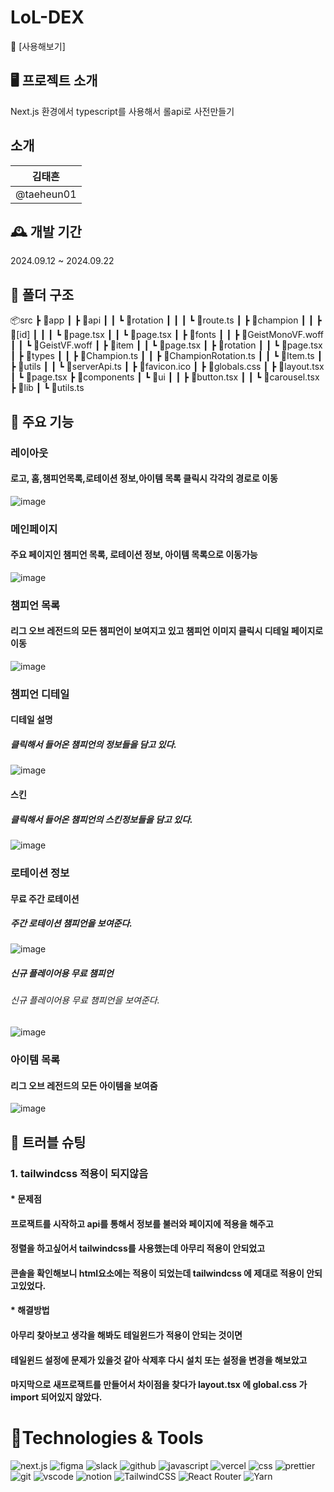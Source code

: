 # LoL-DEX

🏃 [사용해보기]

## 🖥️ 프로젝트 소개

Next.js 환경에서 typescript를 사용해서 롤api로 사전만들기

## 소개

| 김태흔  
| :--------:
| @taeheun01

## 🕰️ 개발 기간

2024.09.12 ~ 2024.09.22

## 📂 폴더 구조

📦src
┣ 📂app
┃ ┣ 📂api
┃ ┃ ┗ 📂rotation
┃ ┃ ┃ ┗ 📜route.ts
┃ ┣ 📂champion
┃ ┃ ┣ 📂[id]
┃ ┃ ┃ ┗ 📜page.tsx
┃ ┃ ┗ 📜page.tsx
┃ ┣ 📂fonts
┃ ┃ ┣ 📜GeistMonoVF.woff
┃ ┃ ┗ 📜GeistVF.woff
┃ ┣ 📂item
┃ ┃ ┗ 📜page.tsx
┃ ┣ 📂rotation
┃ ┃ ┗ 📜page.tsx
┃ ┣ 📂types
┃ ┃ ┣ 📜Champion.ts
┃ ┃ ┣ 📜ChampionRotation.ts
┃ ┃ ┗ 📜Item.ts
┃ ┣ 📂utils
┃ ┃ ┗ 📜serverApi.ts
┃ ┣ 📜favicon.ico
┃ ┣ 📜globals.css
┃ ┣ 📜layout.tsx
┃ ┗ 📜page.tsx
┣ 📂components
┃ ┗ 📂ui
┃ ┃ ┣ 📜button.tsx
┃ ┃ ┗ 📜carousel.tsx
┣ 📂lib
┃ ┗ 📜utils.ts

## 🧩 주요 기능

### 레이아웃

#### 로고, 홈,챔피언목록,로테이션 정보,아이템 목록 클릭시 각각의 경로로 이동

![image](https://github.com/user-attachments/assets/32778683-f478-4fad-b045-02bc6362b87a)

### 메인페이지

#### 주요 페이지인 챔피언 목록, 로테이션 정보, 아이템 목록으로 이동가능

![image](https://github.com/user-attachments/assets/8362a6ba-7212-40ed-8632-d135dbd96216)

### 챔피언 목록

#### 리그 오브 레전드의 모든 챔피언이 보여지고 있고 챔피언 이미지 클릭시 디테일 페이지로 이동

![image](https://github.com/user-attachments/assets/add817bb-5b36-4bfa-bafa-e33e62913e77)

### 챔피언 디테일

#### 디테일 설명

##### 클릭해서 들어온 챔피언의 정보들을 담고 있다.

![image](https://github.com/user-attachments/assets/61c05d4b-2d75-4540-a5c3-a46684eab066)

#### 스킨

##### 클릭해서 들어온 챔피언의 스킨정보들을 담고 있다.

![image](https://github.com/user-attachments/assets/8a828900-c50f-4282-a92b-709381eea0d1)

### 로테이션 정보

#### 무료 주간 로테이션

##### 주간 로테이션 챔피언을 보여준다.

![image](https://github.com/user-attachments/assets/16186b0d-1354-4066-80c3-77350b5e5d6f)

##### 신규 플레이어용 무료 챔피언

###### 신규 플레이어용 무료 챔피언을 보여준다.

![image](https://github.com/user-attachments/assets/2fcc0e74-8b09-464d-9c76-b1ccb682dfb0)

### 아이템 목록

#### 리그 오브 레전드의 모든 아이템을 보여줌

![image](https://github.com/user-attachments/assets/e8ab9750-5c25-425a-afee-b6aad8ea09d6)

## 🚨 트러블 슈팅

### 1. tailwindcss 적용이 되지않음

#### \* 문제점

#### 프로잭트를 시작하고 api를 통해서 정보를 불러와 페이지에 적용을 해주고

#### 정렬을 하고싶어서 tailwindcss를 사용했는데 아무리 적용이 안되었고

#### 콘솔을 확인해보니 html요소에는 적용이 되었는데 tailwindcss 에 제대로 적용이 안되고있었다.

#### \* 해결방법

#### 아무리 찾아보고 생각을 해봐도 테일윈드가 적용이 안되는 것이면

#### 테일윈드 설정에 문제가 있을것 같아 삭제후 다시 설치 또는 설정을 변경을 해보았고

#### 마지막으로 새프로잭트를 만들어서 차이점을 찾다가 layout.tsx 에 global.css 가 import 되어있지 않았다.

# 📝Technologies & Tools

![next.js](https://img.shields.io/badge/nextdotjs-#000000style=for-the-badge&logo=nextdotjs&logoColor=white)
![figma](https://img.shields.io/badge/Figma-F24E1E?style=for-the-badge&logo=figma&logoColor=white)
![slack](https://img.shields.io/badge/Slack-4A154B?style=for-the-badge&logo=slack&logoColor=white)
![github](https://img.shields.io/badge/GitHub-100000?style=for-the-badge&logo=github&logoColor=white)
![javascript](https://img.shields.io/badge/JavaScript-F7DF1E?style=for-the-badge&logo=JavaScript&logoColor=white)
![vercel](https://img.shields.io/badge/Vercel-000000?style=for-the-badge&logo=vercel&logoColor=white)
![css](https://img.shields.io/badge/CSS-239120?&style=for-the-badge&logo=css3&logoColor=white)
![prettier](https://img.shields.io/badge/prettier-1A2C34?style=for-the-badge&logo=prettier&logoColor=F7BA3E)
![git](https://img.shields.io/badge/GIT-E44C30?style=for-the-badge&logo=git&logoColor=white)
![vscode](https://img.shields.io/badge/Visual_Studio_Code-0078D4?style=for-the-badge&logo=visual%20studio%20code&logoColor=white)
![notion](https://img.shields.io/badge/Notion-000000?style=for-the-badge&logo=notion&logoColor=white)
![TailwindCSS](https://img.shields.io/badge/tailwindcss-%2338B2AC.svg?style=for-the-badge&logo=tailwind-css&logoColor=white)
![React Router](https://img.shields.io/badge/React_Router-CA4245?style=for-the-badge&logo=react-router&logoColor=white)
![Yarn](https://img.shields.io/badge/yarn-%232C8EBB.svg?style=for-the-badge&logo=yarn&logoColor=white)

